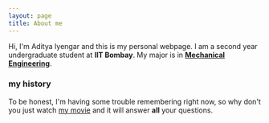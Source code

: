 ```yaml
---
layout: page
title: About me
---
```


Hi, I'm Aditya Iyengar and this is my personal webpage.
I am a second year undergraduate student at **IIT Bombay**. My major is in [**Mechanical Engineering**](me.iitb.ac.in).

### my history

To be honest, I'm having some trouble remembering right now, so why don't you just watch [my movie](http://en.wikipedia.org/wiki/The_Princess_Bride_%28film%29) and it will answer **all** your questions.
